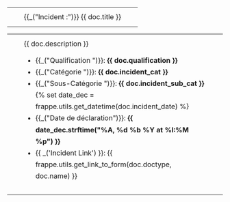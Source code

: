 <table class="panel-header" border="0" cellpadding="0" cellspacing="0" width="100%">
    <tr height="10"></tr>
    <tr>
        <td width="15"></td>
        <td>
            <div class="text-medium text-muted">
                <span>{{_("Incident :")}} {{ doc.title }}</span>
            </div>
        </td>
        <td width="15"></td>
    </tr>
    <tr height="10"></tr>
</table>

<table class="panel-body" border="0" cellpadding="0" cellspacing="0" width="100%">
    <tr height="10"></tr>
    <tr>
        <td width="15"></td>
        <td>
            <div>
                {{ doc.description }}
                <ul class="list-unstyled" style="line-height: 1.7">
                    <li>{{_("Qualification ")}}: <b>{{ doc.qualification }}</b></li>
                    <li>{{_("Catégorie ")}}: <b>{{ doc.incident_cat }}</b></li>
                    <li>{{_("Sous-Catégorie ")}}: <b>{{ doc.incident_sub_cat }}</b></li>
                    {% set date_dec = frappe.utils.get_datetime(doc.incident_date) %}
                    <li>{{_("Date de déclaration")}}: <b>{{ date_dec.strftime("%A, %d %b %Y at %I:%M %p") }}</b>
                    </li>
                    <li>{{ _('Incident Link') }}: {{ frappe.utils.get_link_to_form(doc.doctype, doc.name) }}</li>
                </ul>
            </div>
        </td>
        <td width="15"></td>
    </tr>
    <tr height="10"></tr>
</table>
